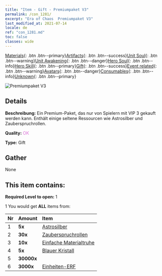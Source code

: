 ```yaml
---
title: "Item - Gift - Premiumpaket V3"
permalink: /con_1281/
excerpt: "Era of Chaos  Premiumpaket V3"
last_modified_at: 2021-07-14
locale: de
ref: "con_1281.md"
toc: false
classes: wide
---
```

 [Materials](/ItemsDE/){: .btn .btn--primary}[Artifacts](/ItemsDE/Artifacts/){: .btn .btn--success}[Unit Soul](/ItemsDE/UnitSoul/){: .btn .btn--warning}[Unit Awakening](/ItemsDE/UnitAwakening/){: .btn .btn--danger}[Hero Soul](/ItemsDE/HeroSoul/){: .btn .btn--info}[Hero Skill](/ItemsDE/HeroSkill/){: .btn .btn--primary}[Gift](/ItemsDE/Gift/){: .btn .btn--success}[Event related](/ItemsDE/Events/){: .btn .btn--warning}[Avatars](/ItemsDE/Avatars/){: .btn .btn--danger}[Consumables](/ItemsDE/Consumables/){: .btn .btn--info}[Unknown](/ItemsDE/Unknown/){: .btn .btn--primary}

 ![Premiumpaket V3](/images/t/i_905003.png)

## Details
 **Beschreibung:** Ein Premium-Paket, das nur von Spielern mit VIP 3 gekauft werden kann. Enthält einige seltene Ressourcen wie Astrosilber und Zauberspruchrollen.

 **Quality:** <span style="color: #DA70D6">OK</span>

 **Type:** Gift

## Gather

  None

## This item contains:

 **Required Level to open:** 1

 1 You would get **ALL** items  from:

  | Nr | Amount |     Item    |
  |:---|:-------|:------------|
  | 1 |  **5x** | [Astrosilber](/ItemsDE/con_969/) |  | 
  | 2 |  **30x** | [Zauberspruchrollen](/ItemsDE/con_694/) |  | 
  | 3 |  **10x** | [Einfache Materialtruhe](/ItemsDE/con_756/) |  | 
  | 4 |  **5x** | [Blauer Kristall](/ItemsDE/con_716/) |  | 
  | 5 |  **30000x** | <i class="fas fa-coins"/> |  | 
  | 6 |  **3000x** | [Einheiten-ERF](/ItemsDE/con_902/) |  | 
